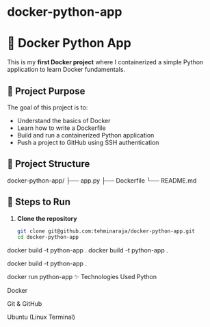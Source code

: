 # docker-python-app
# 🚀 Docker Python App

This is my **first Docker project** where I containerized a simple Python application to learn Docker fundamentals.

## 🧩 Project Purpose

The goal of this project is to:
- Understand the basics of Docker
- Learn how to write a Dockerfile
- Build and run a containerized Python application
- Push a project to GitHub using SSH authentication

## 🔧 Project Structure

docker-python-app/
├── app.py
├── Dockerfile
└── README.md


## 🐳 Steps to Run

1. **Clone the repository**  
   ```bash
   git clone git@github.com:tehminaraja/docker-python-app.git
   cd docker-python-app
docker build -t python-app .
docker build -t python-app .

docker build -t python-app .

docker run python-app
✨ Technologies Used
Python

Docker

Git & GitHub

Ubuntu (Linux Terminal)
